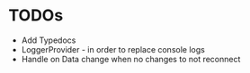 # TODOs

- Add Typedocs
- LoggerProvider - in order to replace console logs
- Handle on Data change when no changes to not reconnect